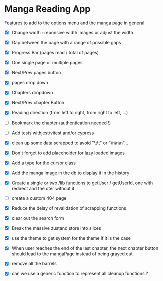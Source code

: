# Manga Reading App 

  Features to add to the options menu and the manga page in general
  - [x] Change width : reponsive width images or adjust the width
  - [x] Gap between the page with a range of possible gaps
  - [x] Progress Bar (pages read / total of pages)
  - [x] One single page or multiple pages
  - [x] Next/Prev pages button
  - [x] pages drop down
  - [x] Chapters dropdown
  - [x] Next/Prev chapter Button
  - [x] Reading direction (from left to right, from right to left, ...)
  - [ ] Bookmark the chapter (authentication needed !)
  - [ ] Add tests withjest/vitest and/or cypress
  - [x] clean up some data scrapped to avoid "\t\t" or "\n\n\n"...
  - [x] Don't forget to add placeholder for lazy loaded images
  - [x] Add a type for the cursor class
  - [x] Add the manga image in the db to display it in the history
  - [x] Create a single or two /lib functions to getUser / getUserId, one with redirect and the oter without it
  - [ ] create a custom 404 page
  - [x] Reduce the delay of revalidation of scrapping functions
  - [x] clear out the search form
  - [x] Break the massive zustand store into slices
  - [x] use the theme to get system for the theme if it is the case
  - [x] When user reaches the end of the last chapter, the next chapter button should lead to the mangaPage instead of being grayed out
  - [x] remove all the barrels
  - [x] can we use a generic function to represent all cleanup functions ?

